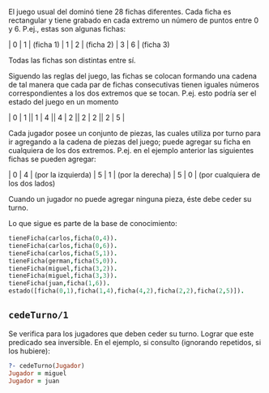 El juego usual del dominó tiene 28 fichas diferentes. Cada ficha es rectangular y tiene grabado en cada extremo un número de puntos entre 0 y 6. P.ej., estas son algunas fichas:
 
 | 0 | 1 | (ficha 1)
 | 1 | 2 | (ficha 2)
 | 3 | 6 | (ficha 3)
 
Todas las fichas son distintas entre sí.

Siguendo las reglas del juego, las fichas se colocan formando una cadena de tal manera que cada par de fichas consecutivas tienen iguales números correspondientes a los dos extremos que se tocan. P.ej. esto podría ser el estado del juego en un momento

 | 0 | 1 || 1 | 4 || 4 | 2 || 2 | 2 || 2 | 5 | 
 
Cada jugador posee un conjunto de piezas, las cuales utiliza por turno para ir agregando a la cadena de piezas del juego; puede agregar su ficha en cualquiera de los dos extremos. P.ej. en el ejemplo anterior las siguientes fichas se pueden agregar:
 
 | 0 | 4 | (por la izquierda)
 | 5 | 1 | (por la derecha)
 | 5 | 0 | (por cualquiera de los dos lados)
 
Cuando un jugador no puede agregar ninguna pieza, éste debe ceder su turno.

Lo que sigue es parte de la base de conocimiento:

```prolog
tieneFicha(carlos,ficha(0,4)).
tieneFicha(carlos,ficha(0,6)).
tieneFicha(carlos,ficha(5,1)).
tieneFicha(german,ficha(5,0)).
tieneFicha(miguel,ficha(3,2)).
tieneFicha(miguel,ficha(3,3)).
tieneFicha(juan,ficha(1,6)).
estado([ficha(0,1),ficha(1,4),ficha(4,2),ficha(2,2),ficha(2,5)]).
```

## `cedeTurno/1`

Se verifica para los jugadores que deben ceder su turno. Lograr que este predicado sea inversible.
En el ejemplo, si consulto (ignorando repetidos, si los hubiere):

```prolog
?- cedeTurno(Jugador)
Jugador = miguel
Jugador = juan
```